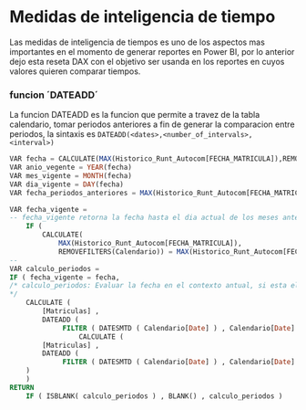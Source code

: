 # Medidas de inteligencia de tiempo
Las medidas de inteligencia de tiempos es uno de los aspectos mas importantes en el momento de generar reportes en Power BI, por lo anterior dejo esta reseta DAX con el objetivo ser usanda en los reportes en cuyos valores quieren comparar tiempos. 
### funcion ´DATEADD´
La funcion DATEADD es la funcion que permite a travez de la tabla calendario, tomar periodos anteriores a fin de generar la comparacion entre periodos, la sintaxis es  ```DATEADD(<dates>,<number_of_intervals>,<interval>)``` 

```sql
VAR fecha = CALCULATE(MAX(Historico_Runt_Autocom[FECHA_MATRICULA]),REMOVEFILTERS(Calendario))
VAR anio_vegente = YEAR(fecha) 
VAR mes_vigente = MONTH(fecha)
VAR dia_vigente = DAY(fecha)
VAR fecha_periodos_anteriores = MAX(Historico_Runt_Autocom[FECHA_MATRICULA])

VAR fecha_vigente = 
-- fecha_vigente retorna la fecha hasta el dia actual de los meses anteriores
    IF ( 
        CALCULATE(
            MAX(Historico_Runt_Autocom[FECHA_MATRICULA]),
            REMOVEFILTERS(Calendario)) = MAX(Historico_Runt_Autocom[FECHA_MATRICULA]) ,fecha ,fecha_periodos_anteriores)
-- 
VAR calculo_periodos =
IF ( fecha_vigente = fecha,
/* calculo_periodos: Evaluar la fecha en el contexto antual, si esta el mes actual retorna el acumulado de los meses anteriores hasta el dia en curso, si es un mes distinto toma el acumulados del mes completo. esto con el objeto de pasar un KPI y comparar la medida hasta el dia actual de los mese anteriores
*/
    CALCULATE ( 
        [Matriculas] ,
        DATEADD ( 
             FILTER ( DATESMTD ( Calendario[Date] ) , Calendario[Date] < fecha_vigente ) , -1 , MONTH ) ),
                 CALCULATE ( 
        [Matriculas] , 
        DATEADD ( 
             FILTER ( DATESMTD ( Calendario[Date] ) , Calendario[Date] <= fecha_vigente ) , -1 , MONTH )
    )
    )
RETURN 
    IF ( ISBLANK( calculo_periodos ) , BLANK() , calculo_periodos )
```
